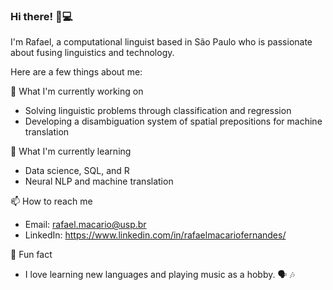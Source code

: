 ### Hi there! 👋💻

I'm Rafael, a computational linguist based in São Paulo who is passionate about fusing linguistics and technology.

Here are a few things about me:

🔭 What I'm currently working on

* Solving linguistic problems through classification and regression
* Developing a disambiguation system of spatial prepositions for machine translation

🌱 What I'm currently learning

* Data science, SQL, and R
* Neural NLP and machine translation

📫 How to reach me

* Email: rafael.macario@usp.br
* LinkedIn: https://www.linkedin.com/in/rafaelmacariofernandes/ 

💬 Fun fact

* I love learning new languages and playing music as a hobby. 🗣️ 🎶
